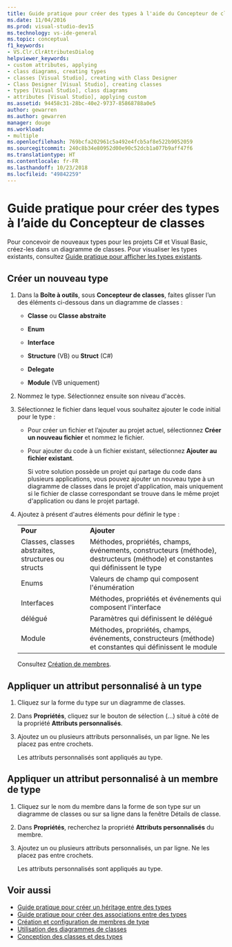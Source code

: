 ```yaml
---
title: Guide pratique pour créer des types à l'aide du Concepteur de classes
ms.date: 11/04/2016
ms.prod: visual-studio-dev15
ms.technology: vs-ide-general
ms.topic: conceptual
f1_keywords:
- VS.Clr.ClrAttributesDialog
helpviewer_keywords:
- custom attributes, applying
- class diagrams, creating types
- classes [Visual Studio], creating with Class Designer
- Class Designer [Visual Studio], creating classes
- types [Visual Studio], class diagrams
- attributes [Visual Studio], applying custom
ms.assetid: 94458c31-28bc-40e2-9737-85868788a0e5
author: gewarren
ms.author: gewarren
manager: douge
ms.workload:
- multiple
ms.openlocfilehash: 769bcfa202961c5a492e4fcb5af8e522b9052059
ms.sourcegitcommit: 240c8b34e80952d00e90c52dcb1a077b9aff47f6
ms.translationtype: HT
ms.contentlocale: fr-FR
ms.lasthandoff: 10/23/2018
ms.locfileid: "49842259"
---
```

# <a name="how-to-create-types-by-using-class-designer"></a>Guide pratique pour créer des types à l’aide du Concepteur de classes

Pour concevoir de nouveaux types pour les projets C# et Visual Basic, créez-les dans un diagramme de classes. Pour visualiser les types existants, consultez [Guide pratique pour afficher les types existants](how-to-view-existing-types.md).

##  <a name="CreateType"></a> Créer un nouveau type

1.  Dans la **Boîte à outils**, sous **Concepteur de classes**, faites glisser l’un des éléments ci-dessous dans un diagramme de classes :

    -   **Classe** ou **Classe abstraite**

    -   **Enum**

    -   **Interface**

    -   **Structure** (VB) ou **Struct** (C#)

    -   **Delegate**

    -   **Module** (VB uniquement)

2.  Nommez le type. Sélectionnez ensuite son niveau d'accès.

3.  Sélectionnez le fichier dans lequel vous souhaitez ajouter le code initial pour le type :

    -   Pour créer un fichier et l’ajouter au projet actuel, sélectionnez **Créer un nouveau fichier** et nommez le fichier.

    -   Pour ajouter du code à un fichier existant, sélectionnez **Ajouter au fichier existant**.

         Si votre solution possède un projet qui partage du code dans plusieurs applications, vous pouvez ajouter un nouveau type à un diagramme de classes dans le projet d'application, mais uniquement si le fichier de classe correspondant se trouve dans le même projet d'application ou dans le projet partagé.

4.  Ajoutez à présent d'autres éléments pour définir le type :

    |||
    |-|-|
    |**Pour**|**Ajouter**|
    |Classes, classes abstraites, structures ou structs|Méthodes, propriétés, champs, événements, constructeurs (méthode), destructeurs (méthode) et constantes qui définissent le type|
    |Enums|Valeurs de champ qui composent l'énumération|
    |Interfaces|Méthodes, propriétés et événements qui composent l'interface|
    |délégué|Paramètres qui définissent le délégué|
    |Module|Méthodes, propriétés, champs, événements, constructeurs (méthode) et constantes qui définissent le module|

     Consultez [Création de membres](creating-and-configuring-type-members.md#create-members).

##  <a name="CustAttributeType"></a> Appliquer un attribut personnalisé à un type

1. Cliquez sur la forme du type sur un diagramme de classes.

2. Dans **Propriétés**, cliquez sur le bouton de sélection (...) situé à côté de la propriété **Attributs personnalisés**.

3. Ajoutez un ou plusieurs attributs personnalisés, un par ligne. Ne les placez pas entre crochets.

   Les attributs personnalisés sont appliqués au type.

##  <a name="CustAttributeMember"></a> Appliquer un attribut personnalisé à un membre de type

1. Cliquez sur le nom du membre dans la forme de son type sur un diagramme de classes ou sur sa ligne dans la fenêtre Détails de classe.

2. Dans **Propriétés**, recherchez la propriété **Attributs personnalisés** du membre.

3. Ajoutez un ou plusieurs attributs personnalisés, un par ligne. Ne les placez pas entre crochets.

   Les attributs personnalisés sont appliqués au type.

## <a name="see-also"></a>Voir aussi

- [Guide pratique pour créer un héritage entre des types](how-to-create-inheritance-between-types.md)
- [Guide pratique pour créer des associations entre des types](how-to-create-associations-between-types.md)
- [Création et configuration de membres de type](creating-and-configuring-type-members.md)
- [Utilisation des diagrammes de classes](working-with-class-diagrams.md)
- [Conception des classes et des types](designing-and-viewing-classes-and-types.md)
